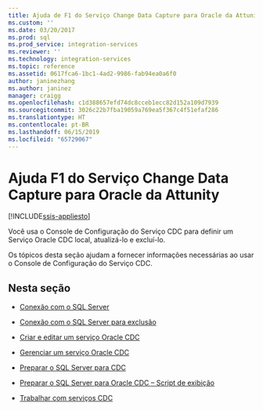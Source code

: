 ```yaml
---
title: Ajuda de F1 do Serviço Change Data Capture para Oracle da Attunity | Microsoft Docs
ms.custom: ''
ms.date: 03/20/2017
ms.prod: sql
ms.prod_service: integration-services
ms.reviewer: ''
ms.technology: integration-services
ms.topic: reference
ms.assetid: 0617fca6-1bc1-4ad2-9986-fab94ea0a6f0
author: janinezhang
ms.author: janinez
manager: craigg
ms.openlocfilehash: c1d388657efd74dc8cceb1ecc82d152a109d7939
ms.sourcegitcommit: 3026c22b7fba19059a769ea5f367c4f51efaf286
ms.translationtype: HT
ms.contentlocale: pt-BR
ms.lasthandoff: 06/15/2019
ms.locfileid: "65729067"
---
```

# <a name="change-data-capture-service-for-oracle-by-attunity-f1-help"></a>Ajuda F1 do Serviço Change Data Capture para Oracle da Attunity

[!INCLUDE[ssis-appliesto](../../includes/ssis-appliesto-ssvrpluslinux-asdb-asdw-xxx.md)]


  Você usa o Console de Configuração do Serviço CDC para definir um Serviço Oracle CDC local, atualizá-lo e excluí-lo.  
  
 Os tópicos desta seção ajudam a fornecer informações necessárias ao usar o Console de Configuração do Serviço CDC.  
  
## <a name="in-this-section"></a>Nesta seção  
  
-   [Conexão com o SQL Server](../../integration-services/change-data-capture/connection-to-sql-server.md)  
  
-   [Conexão com o SQL Server para exclusão](../../integration-services/change-data-capture/connection-to-sql-server-for-delete.md)  
  
-   [Criar e editar um serviço Oracle CDC](../../integration-services/change-data-capture/create-and-edit-an-oracle-cdc-service.md)  
  
-   [Gerenciar um serviço Oracle CDC](../../integration-services/change-data-capture/manage-an-oracle-cdc-service.md)  
  
-   [Preparar o SQL Server para CDC](../../integration-services/change-data-capture/prepare-sql-server-for-cdc.md)  
  
-   [Preparar o SQL Server para Oracle CDC – Script de exibição](../../integration-services/change-data-capture/prepare-sql-server-for-oracle-cdc-view-script.md)  
  
-   [Trabalhar com serviços CDC](../../integration-services/change-data-capture/work-with-cdc-services.md)  
  
  
